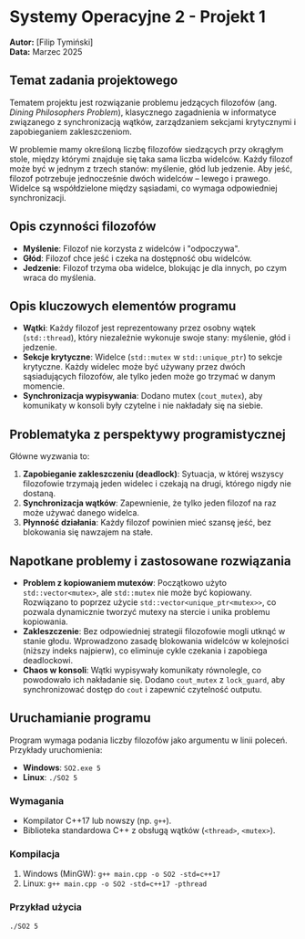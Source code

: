 # Systemy Operacyjne 2 - Projekt 1
**Autor:** [Filip Tymiński]  
**Data:** Marzec 2025  

## Temat zadania projektowego
Tematem projektu jest rozwiązanie problemu jedzących filozofów (ang. *Dining Philosophers Problem*), klasycznego zagadnienia w informatyce związanego z synchronizacją wątków, zarządzaniem sekcjami krytycznymi i zapobieganiem zakleszczeniom.  

W problemie mamy określoną liczbę filozofów siedzących przy okrągłym stole, między którymi znajduje się taka sama liczba widelców. Każdy filozof może być w jednym z trzech stanów: myślenie, głód lub jedzenie. Aby jeść, filozof potrzebuje jednocześnie dwóch widelców – lewego i prawego. Widelce są współdzielone między sąsiadami, co wymaga odpowiedniej synchronizacji.

## Opis czynności filozofów
- **Myślenie**: Filozof nie korzysta z widelców i "odpoczywa".  
- **Głód**: Filozof chce jeść i czeka na dostępność obu widelców.  
- **Jedzenie**: Filozof trzyma oba widelce, blokując je dla innych, po czym wraca do myślenia.  

## Opis kluczowych elementów programu
- **Wątki**: Każdy filozof jest reprezentowany przez osobny wątek (`std::thread`), który niezależnie wykonuje swoje stany: myślenie, głód i jedzenie.  
- **Sekcje krytyczne**: Widelce (`std::mutex` w `std::unique_ptr`) to sekcje krytyczne. Każdy widelec może być używany przez dwóch sąsiadujących filozofów, ale tylko jeden może go trzymać w danym momencie.  
- **Synchronizacja wypisywania**: Dodano mutex (`cout_mutex`), aby komunikaty w konsoli były czytelne i nie nakładały się na siebie.  

## Problematyka z perspektywy programistycznej
Główne wyzwania to:  
1. **Zapobieganie zakleszczeniu (deadlock)**: Sytuacja, w której wszyscy filozofowie trzymają jeden widelec i czekają na drugi, którego nigdy nie dostaną.  
2. **Synchronizacja wątków**: Zapewnienie, że tylko jeden filozof na raz może używać danego widelca.  
3. **Płynność działania**: Każdy filozof powinien mieć szansę jeść, bez blokowania się nawzajem na stałe.  

## Napotkane problemy i zastosowane rozwiązania
- **Problem z kopiowaniem mutexów**: Początkowo użyto `std::vector<mutex>`, ale `std::mutex` nie może być kopiowany. Rozwiązano to poprzez użycie `std::vector<unique_ptr<mutex>>`, co pozwala dynamicznie tworzyć mutexy na stercie i unika problemu kopiowania.  
- **Zakleszczenie**: Bez odpowiedniej strategii filozofowie mogli utknąć w stanie głodu. Wprowadzono zasadę blokowania widelców w kolejności (niższy indeks najpierw), co eliminuje cykle czekania i zapobiega deadlockowi.  
- **Chaos w konsoli**: Wątki wypisywały komunikaty równolegle, co powodowało ich nakładanie się. Dodano `cout_mutex` z `lock_guard`, aby synchronizować dostęp do `cout` i zapewnić czytelność outputu.  

## Uruchamianie programu
Program wymaga podania liczby filozofów jako argumentu w linii poleceń. Przykłady uruchomienia:  
- **Windows**: `SO2.exe 5`  
- **Linux**: `./SO2 5`  

### Wymagania
- Kompilator C++17 lub nowszy (np. `g++`).
- Biblioteka standardowa C++ z obsługą wątków (`<thread>`, `<mutex>`).

### Kompilacja
1. Windows (MinGW): `g++ main.cpp -o SO2 -std=c++17`
2. Linux: `g++ main.cpp -o SO2 -std=c++17 -pthread`

### Przykład użycia
```bash
./SO2 5
